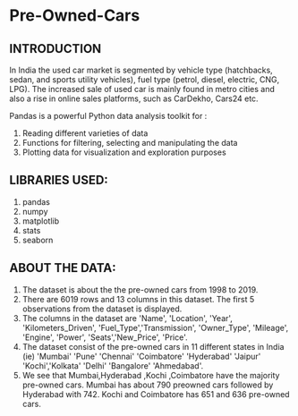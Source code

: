 # Pre-Owned-Cars

## INTRODUCTION
In India the used car market is segmented by vehicle type (hatchbacks, sedan, and sports utility vehicles), 
fuel type (petrol, diesel, electric, CNG, LPG). The increased sale of used car is mainly found in metro cities and 
also a rise in online sales platforms, such as CarDekho, Cars24 etc.

Pandas is a powerful Python data analysis toolkit for :
1. Reading different varieties of data 
2. Functions for filtering, selecting and manipulating the data
3. Plotting data for visualization and exploration    purposes

## LIBRARIES USED:
1.  pandas
2.  numpy
3.  matplotlib
4.  stats
5.  seaborn



## ABOUT THE DATA:
1. The dataset is about the the pre-owned cars from 1998 to 2019. 
2. There are 6019 rows and 13 columns in this dataset. The first 5 observations from the dataset is displayed. 
3. The columns in the dataset are 'Name', 'Location', 'Year', 'Kilometers_Driven', 'Fuel_Type','Transmission', 'Owner_Type', 'Mileage', 'Engine', 'Power', 'Seats','New_Price', 'Price'.
4. The dataset consist of the pre-owned cars in 11 different states in India (ie) 'Mumbai' 'Pune' 'Chennai' 'Coimbatore' 'Hyderabad' 'Jaipur' 'Kochi','Kolkata' 'Delhi' 'Bangalore' 'Ahmedabad'.
5. We see that Mumbai,Hyderabad ,Kochi ,Coimbatore have the majority pre-owned cars. Mumbai has about 790 preowned cars followed by Hyderabad with 742. Kochi and Coimbatore has 651 and 636 pre-owned cars. 
